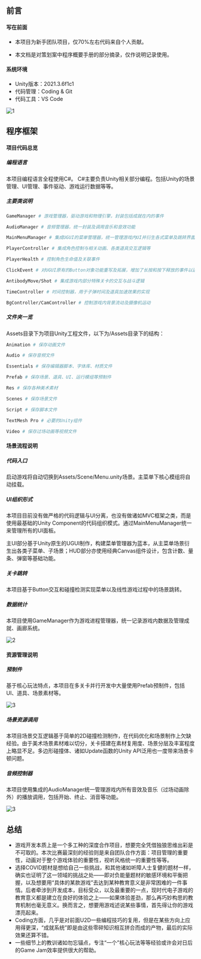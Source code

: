 ## 前言

#### 写在前面

- 本项目为新手团队项目，仅70%左右代码来自个人贡献。

- 本文档是对策划案中程序概要手册的部分摘录，仅作说明记录使用。

#### 系统环境

- Unity版本：2021.3.6f1c1
- 代码管理：Coding & Git
- 代码工具：VS Code

![1](https://img-blog.csdnimg.cn/a0607a265d4247d38dffd95af2e61202.png)

## 程序框架

#### 项目代码总览

##### 编程语言

本项目编程语言全程使用C#。
C#主要负责Unity相关部分编程。包括Unity的场景管理、UI管理、事件驱动、游戏运行数据等等。

##### 主要类说明

```bash
GameManager # 游戏管理器，驱动游戏和物理引擎，封装包括成就在内的事件

AudioManager # 音频管理器，统一封装及调用音乐和音效功能

MainMenuManager # 集成UGUI的菜单管理器，统一管理游戏内UI并衍生各式菜单及跳转界面

PlayerController # 集成角色控制与相关动画、各类道具交互逻辑等

PlayerHealth # 控制角色生命值及关联事件

ClickEvent # 对UGUI原有的Button对象功能重写及拓展，增加了长按和按下释放的事件以适配手机游戏的触控需求

AntibodyMove/Shot # 集成游戏内部分特殊关卡的交互与战斗逻辑

TimeController # 时间控制器，用于子弹时间及道具加速效果的实现

BgController/CamController # 控制游戏内背景流动及摄像机运动

```

##### 文件夹一览

Assets目录下为项目Unity工程文件，以下为/Assets目录下的结构：

```bash
Animation # 保存动画文件

Audio # 保存音频文件

Essentials # 保存编辑器脚本、字体库、材质文件

Prefab # 保存场景、道具、UI、运行模组等预制件

Res # 保存各种美术素材

Scenes # 保存场景文件

Script # 保存脚本文件

TextMesh Pro # 必要的Unity组件

Video # 保存过场动画等视频文件
```

#### 场景流程说明

##### 代码入口

启动游戏将自动切换到Assets/Scene/Menu.unity场景。主菜单下核心模组将自动挂载。

##### UI组织形式

本项目目前没有做严格的代码逻辑与UI分离，也没有做诸如MVC框架之类，而是使用最基础的Unity Component的代码组织模式。通过MainMenuManager统一来管理所有的UI面板。

主UI部分基于Unity原生的UGUI制作，构建菜单管理器为蓝本，从主菜单场景衍生出各类子菜单、子场景；HUD部分亦使用经典Canvas组件设计，包含计数、量条、弹窗等基础功能。

##### 关卡跳转

本项目基于Button交互和碰撞检测实现菜单以及线性游戏过程中的场景跳转。

##### 数据统计

本项目使用GameManager作为游戏进程管理器，统一记录游戏内数据及管理成就、画廊系统。

![2](https://img-blog.csdnimg.cn/b9e68a873d2e42de95fb28773013c893.png)

#### 资源管理说明

##### 预制件

基于核心玩法特点，本项目在多关卡并行开发中大量使用Prefab预制件，包括UI、道具、场景素材等。

![3](https://img-blog.csdnimg.cn/81d433aec49345ba898109ae46111e09.png)

##### 场景资源调用

本项目场景交互逻辑基于简单的2D碰撞检测制作，在代码优化和场景制作上欠缺经验。由于美术场景素材难以切分，关卡搭建在素材复用度、场景分层及丰富程度上略显不足。多边形碰撞体、诸如Update函数的Unity API泛用也一度带来场景卡顿问题。

##### 音频控制器

本项目使用集成的AudioManager统一管理游戏内所有音效及音乐（过场动画除外）的播放调用，包括开始、终止、消音等功能。

![3](https://img-blog.csdnimg.cn/0e6e4ff65c7c41ae92a0d88030b72673.png)

## 总结

- 游戏开发本质上是一个多工种的深度合作项目，想要完全凭借独狼思维出彩是不可取的。本次比赛最深刻的经验则是来自团队合作方面：项目管理的重要性，动画对于整个游戏体验的重要性，视听风格统一的重要性等等。
- 选择COVID题材是想给自己一些挑战，和其他诸如听障人士复健的题材一样，确实也证明了这一领域的挑战之处——即对负能量题材的敏感环境和平衡把握，以及想要用“具体的某款游戏”去达到某种教育意义是非常困难的一件事情。后者牵涉到开发成本，目标受众，以及最重要的一点，现时代电子游戏的教育意义都是建立在良好的体验之上——如果体验差劲，那么再巧妙构思的教育机制也毫无意义。换而言之，想要用游戏述说某些事情，首先得让你的游戏漂亮起来。
- Coding方面，几乎是对前面U2D一些编程技巧的复用，但是在某些方向上应用得更深，“成就系统”即是由这些零碎知识相互拼合而成的产物，最后的实际效果还算不错。
- 一些细节上的教训诸如勿忘锚点，专注“一个”核心玩法等等经验或许会对日后的Game Jam效率提供很大的帮助。
